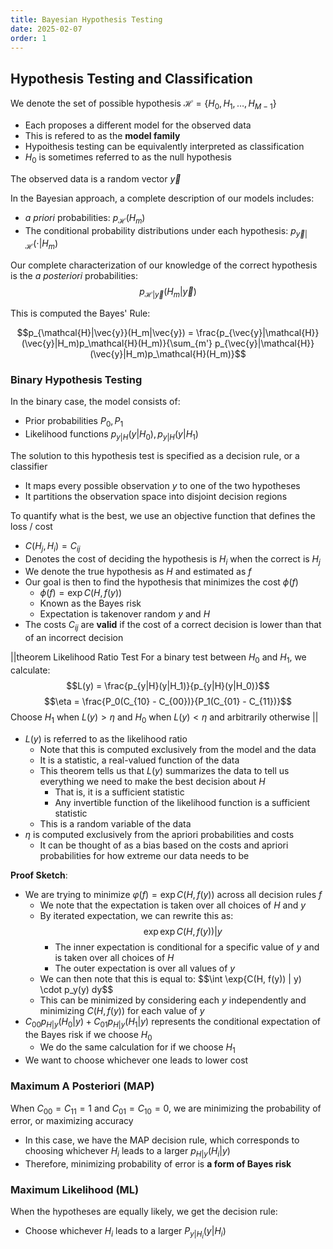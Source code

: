 ```yaml
---
title: Bayesian Hypothesis Testing
date: 2025-02-07
order: 1
---
```


## Hypothesis Testing and Classification

We denote the set of possible hypothesis $\mathcal{H} = \{H_0, H_1, \dots, H_{M-1}\}$

- Each proposes a different model for the observed data
- This is refered to as the **model family**
- Hypoithesis testing can be equivalently interpreted as classification
- $H_0$ is sometimes referred to as the null hypothesis

The observed data is a random vector $\vec{y}$

In the Bayesian approach, a complete description of our models includes:

- _a priori_ probabilities: $p_\mathcal{H}(H_m)$
- The conditional probability distributions under each hypothesis: $p_{\vec{y}|\mathcal{H}}(\cdot | H_m)$

Our complete characterization of our knowledge of the correct hypothesis is the _a posteriori_ probabilities:
$$p_{\mathcal{H}|\vec{y}}(H_m|\vec{y})$$

This is computed the Bayes' Rule:

$$p_{\mathcal{H}|\vec{y}}(H_m|\vec{y}) = \frac{p_{\vec{y}|\mathcal{H}}(\vec{y}|H_m)p_\mathcal{H}(H_m)}{\sum_{m'} p_{\vec{y}|\mathcal{H}}(\vec{y}|H_m)p_\mathcal{H}(H_m)}$$

### Binary Hypothesis Testing

In the binary case, the model consists of:

- Prior probabilities $P_0, P_1$
- Likelihood functions $p_{y|H}(y|H_0), p_{y|H}(y|H_1)$

The solution to this hypothesis test is specified as a decision rule, or a classifier

- It maps every possible observation $y$ to one of the two hypotheses
- It partitions the observation space into disjoint decision regions

To quantify what is the best, we use an objective function that defines the loss / cost

- $C(H_j, H_i) = C_{ij}$
- Denotes the cost of deciding the hypothesis is $H_i$ when the correct is $H_j$
- We denote the true hypothesis as $H$ and estimated as $f$
- Our goal is then to find the hypothesis that minimizes the cost $\phi(f)$
  - $\phi(f) = \exp{C(H, f(y))}$
  - Known as the Bayes risk
  - Expectation is takenover random $y$ and $H$
- The costs $C_{ij}$ are **valid** if the cost of a correct decision is lower than that of an incorrect decision

||theorem Likelihood Ratio Test
For a binary test between $H_0$ and $H_1$, we calculate:
$$L(y) = \frac{p_{y|H}(y|H_1)}{p_{y|H}(y|H_0)}$$
$$\eta = \frac{P_0(C_{10} - C_{00})}{P_1(C_{01} - C_{11})}$$
Choose $H_1$ when $L(y) > \eta$ and $H_0$ when $L(y) < \eta$ and arbitrarily otherwise
||

- $L(y)$ is referred to as the likelihood ratio
  - Note that this is computed exclusively from the model and the data
  - It is a statistic, a real-valued function of the data
  - This theorem tells us that $L(y)$ summarizes the data to tell us everything we need to make the best decision about $H$
    - That is, it is a sufficient statistic
    - Any invertible function of the likelihood function is a sufficient statistic
  - This is a random variable of the data
- $\eta$ is computed exclusively from the apriori probabilities and costs
  - It can be thought of as a bias based on the costs and apriori probabilities for how extreme our data needs to be

**Proof Sketch**:

- We are trying to minimize $\varphi(f) = \exp{C(H, f(y))}$ across all decision rules $f$
  - We note that the expectation is taken over all choices of $H$ and $y$
  - By iterated expectation, we can rewrite this as:
    $$\exp{\exp{C(H, f(y)) | y}}$$
    - The inner expectation is conditional for a specific value of $y$ and is taken over all choices of $H$
    - The outer expectation is over all values of $y$
  - We can then note that this is equal to:
    $$\int \exp{C(H, f(y)) | y) \cdot p_y(y) dy$$
  - This can be minimized by considering each $y$ independently and minimizing $C(H, f(y))$ for each value of $y$
- $C_{00}p_{H|y}(H_0|y) + C_{01}p_{H|y}(H_1|y)$ represents the conditional expectation of the Bayes risk if we choose $H_0$
  - We do the same calculation for if we choose $H_1$
- We want to choose whichever one leads to lower cost

### Maximum A Posteriori (MAP)

When $C_{00} = C_{11} = 1$ and $C_{01} = C_{10} = 0$, we are minimizing the probability of error, or maximizing accuracy

- In this case, we have the MAP decision rule, which corresponds to choosing whichever $H_i$ leads to a larger $p_{H|y}(H_i|y)$
- Therefore, minimizing probability of error is **a form of Bayes risk**

### Maximum Likelihood (ML)

When the hypotheses are equally likely, we get the decision rule:

- Choose whichever $H_i$ leads to a larger $P_{y|H_i}(y|H_i)$
